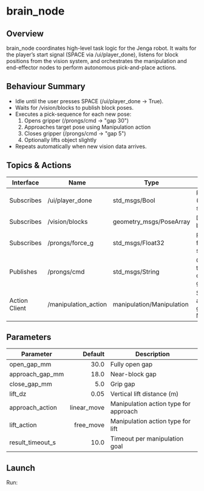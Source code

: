# brain_node

## Overview

brain_node coordinates high-level task logic for the Jenga robot. It waits for the player’s start signal (SPACE via /ui/player_done), listens for block positions from the vision system, and orchestrates the manipulation and end-effector nodes to perform autonomous pick-and-place actions.

## Behaviour Summary

- Idle until the user presses SPACE (/ui/player_done → True).
- Waits for /vision/blocks to publish block poses.
- Executes a pick-sequence for each new pose:
  1. Opens gripper (/prongs/cmd → "gap 30")
  2. Approaches target pose using Manipulation action
  3. Closes gripper (/prongs/cmd → "gap 5")
  4. Optionally lifts object slightly
- Repeats automatically when new vision data arrives.

## Topics & Actions

| Interface     | Name                    | Type                         | Description                                   |
|---------------|-------------------------|------------------------------|-----------------------------------------------|
| Subscribes    | /ui/player_done         | std_msgs/Bool                | Player input (SPACE = start)                  |
| Subscribes    | /vision/blocks          | geometry_msgs/PoseArray      | Detected block poses                          |
| Subscribes    | /prongs/force_g         | std_msgs/Float32             | Feedback from force sensor                    |
| Publishes     | /prongs/cmd             | std_msgs/String              | Commands to open/close gripper                |
| Action Client | /manipulation_action    | manipulation/Manipulation    | Sends approach/lift goals to MoveIt           |

## Parameters

| Parameter        | Default   | Description                                 |
|------------------|----------:|---------------------------------------------|
| open_gap_mm      | 30.0      | Fully open gap                              |
| approach_gap_mm  | 18.0      | Near-block gap                              |
| close_gap_mm     | 5.0       | Grip gap                                    |
| lift_dz          | 0.05      | Vertical lift distance (m)                  |
| approach_action  | linear_move | Manipulation action type for approach    |
| lift_action      | free_move | Manipulation action type for lift           |
| result_timeout_s | 10.0      | Timeout per manipulation goal               |

## Launch

Run: